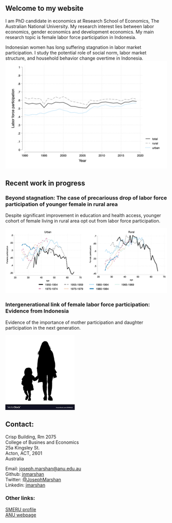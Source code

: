 ## Welcome to my website

I am PhD candidate in economics at Research School of Economics, The Australian National University. My research interest lies between labor economics, gender economics and development economics. My main research topic is female labor force participation in Indonesia.

Indonesian women has long suffering stagnation in labor market participation. I study the potential role of social norm, labor market structure, and household behavior change overtime in Indonesia.
![flfptrends](pics/Figure1a.png)

## Recent work in progress 
### Beyond stagnation: The case of precariouss drop of labor force participation of younger female in rural area
Despite significant improvement in education and health access, younger cohort of female living in rural area opt out from labor force participation.

![flfpcohorts](pics/figflp.png)

### Intergenerational link of female labor force participation: Evidence from Indonesia
Evidence of the importance of mother participation and daughter participation in the next generation.

![intergen](pics/likemom.png)

## Contact:
Crisp Building, Rm 2075  
College of Busines and Economics  
25a Kingsley St.  
Acton, ACT, 2601  
Australia

Email: joseph.marshan@anu.edu.au  
Github: [jnmarshan](https://github.com/jnmarshan/jnmarshan.github.io)  
Twitter: [@JosephMarshan](https://twitter.com/JosephMarshan)  
Linkedin: [jmarshan](https://www.linkedin.com/in/jmarshan/)

### Other links:
[SMERU profile](https://www.smeru.or.id/en/content/joseph-natanael-marshan)   
[ANU webpage](https://www.cbe.anu.edu.au/about/staff-directory/?profile=Joseph-Marshan)
